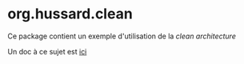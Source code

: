 # org.hussard.clean
Ce package contient un exemple d'utilisation de la *clean architecture*

Un doc à ce sujet est [ici](../../../../../docs/asciidoc/clean.adoc)
